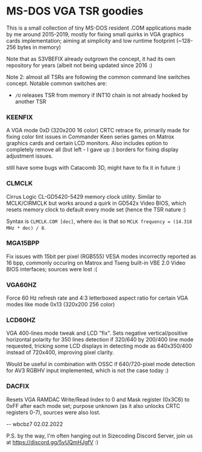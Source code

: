 # MS-DOS VGA TSR goodies

This is a small collection of tiny MS-DOS resident .COM applications made by me around 2015-2019, mostly for fixing small quirks in VGA graphics cards implementation; aiming at simplicity and low runtime footprint (~128-256 bytes in memory)

Note that as S3VBEFIX already outgrown the concept, it had its own repository for years (albeit not being updated since 2016 :)

Note 2: almost all TSRs are following the common command line switches concept. Notable common switches are:

* `/U` releases TSR from memory if INT10 chain is not already hooked by another TSR



### KEENFIX

A VGA mode 0xD (320x200 16 color) CRTC retrace fix, primarily made for fixing color tint issues in Commander Keen series games on Matrox graphics cards and certain LCD monitors. Also includes option to completely remove all (but left - I gave up :) borders for fixing display adjustment issues.

still have some bugs with Catacomb 3D, might have to fix it in future :)

### CLMCLK

Cirrus Logic CL-GD5420-5429 memory clock utility. Similar to MCLK/CIRMCLK but works around a quirk in GD542x Video BIOS, which resets memory clock to default every mode set (hence the TSR nature :)

Syntax is `CLMCLK.COM [dec]`, where `dec` is that so `MCLK frequency = (14.318 MHz * dec) / 8`. 

### MGA15BPP

Fix issues with 15bit per pixel (RGB555) VESA modes incorrectly reported as 16 bpp, commonly occuring on Matrox and Tseng built-in VBE 2.0 Video BIOS interfaces; sources were lost :(

### VGA60HZ

Force 60 Hz refresh rate and 4:3 letterboxed aspect ratio for certain VGA modes like mode 0x13 (320x200 256 color)

### LCD60HZ

VGA 400-lines mode tweak and LCD "fix". Sets negative vertical/positive horizontal polarity for 350 lines detection if 320/640 by 200/400 line mode requested, tricking some LCD displays in detecting mode as 640x350/400 instead of 720x400, improving pixel clarity.

Would be useful in combination with OSSC if 640/720-pixel mode detection for AV3 RGBHV input implemented, which is not the case today :)

### DACFIX

Resets VGA RAMDAC Write/Read Index to 0 and Mask register (0x3C6) to 0xFF after each mode set; purpose unknown (as it also unlocks CRTC registers 0-7), sources were also lost.



-- wbcbz7 02.02.2022





P.S. by the way, I'm often hanging out in Sizecoding Discord Server, join us at https://discord.gg/5yUQmHJgfV :)